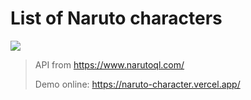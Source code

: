 # List of Naruto characters
![](https://media1.giphy.com/media/rrTXn4zEMp008/giphy.gif)
> API from https://www.narutoql.com/
> 
> Demo online: https://naruto-character.vercel.app/

